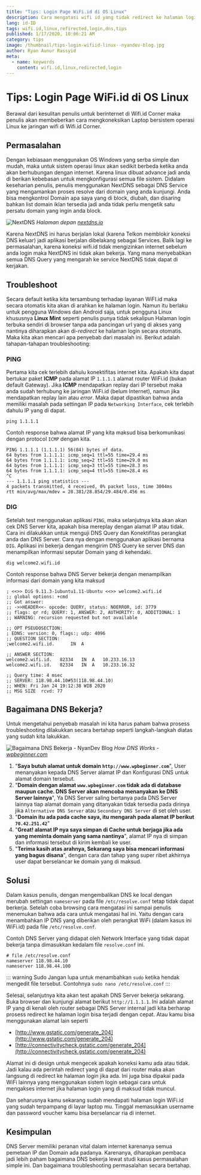 ```yaml
---
title: "Tips: Login Page WiFi.id di OS Linux"
description: Cara mengatasi wifi id yang tidak redirect ke halaman login di sistem operasi linux
lang: id-ID
tags: wifi.id,linux,refirected,login,dns,tips
published: 1/17/2020, 10:06:21 AM
category: tips
image: /thumbnail/tips-login-wifiid-linux--nyandev-blog.jpg
author: Ryan Aunur Rassyid
meta:
  - name: keywords
    content: wifi.id,linux,redirected,login
---
```

# Tips: Login Page WiFi.id di OS Linux

<Author name="Ryan Aunur Rassyid" />
<FeaturedImage src="/images/covers/tips-login-wifiid-linux--nyandev-blog.jpg" />

Berawal dari kesulitan penulis untuk berinternet di Wifi.id Corner maka penulis akan membeberkan cara mengkoneksikan Laptop bersistem operasi Linux ke jaringan wifi di Wifi.id Corner.

## Permasalahan
Dengan kebiasaan menggunakan OS Windows yang serba simple dan mudah, maka untuk sistem operasi linux akan sedikit berbeda ketika anda akan berhubungan dengan internet. Karena linux dibuat advance jadi anda di berikan kebebasan untuk mengkonfigurasi semua file sistem. Didalam keseharian penulis, penulis menggunakan NextDNS sebagai DNS Service yang mengamankan proses resolve dari domain yang anda kunjungi. Anda bisa mengkontrol Domain apa saya yang di block, diubah, dan disaring bahkan list domain iklan tersedia jadi anda tidak perlu mengetik satu persatu domain yang ingin anda block.

![NextDNS](https://telegra.ph/file/c69954f713c9dabf6487f.png)
*Halaman depan [nextdns.io](https://nextdns.io/)*

Karena NextDNS ini harus berjalan lokal (karena Telkon memblokir koneksi DNS keluar) jadi aplikasi berjalan dibelakang sebagai Services. Balik lagi ke permasalahan, karena koneksi wifi.id tidak mengizinkan internet sebelum anda login maka NextDNS ini tidak akan bekerja. Yang mana menyebabkan semua DNS Query yang mengarah ke service NextDNS tidak dapat di kerjakan. 

## Troubleshoot
Secara default ketika kita tersambung terhadap layanan WiFI.id maka secara otomatis kita akan di arahkan ke halaman login. Namun itu berlaku untuk pengguna Windows dan Android saja, untuk pengguna Linux khususnya **Linux Mint** seperti penulis punya tidak sekalipun Halaman login terbuka sendiri di browser tanpa ada pancingan url yang di akses yang nantinya diharapkan akan di-*redirect* ke halaman login secara otomatis.
Maka kita akan mencari apa penyebab dari masalah ini. Berikut adalah tahapan-tahapan troubleshooting:

### PING
Pertama kita cek terlebih dahulu konektifitas internet kita. Apakah kita dapat bertukar paket **ICMP** pada alamat IP `1.1.1.1` alamat router WiFi.id (bukan default Gateway). Jika **ICMP** mendapatkan replay dari IP tersebut maka anda sudah terhubung ke jaringan WiFi.id (belum Internet), namun jika mendapatkan replay lain atau *error*. Maka dapat dipastikan bahwa anda memiliki masalah pada settingan IP pada `Networking Interface`, cek terlebih dahulu IP yang di dapat.

```shell
ping 1.1.1.1
```

Contoh response bahwa alamat IP yang kita maksud bisa berkomunikasi dengan protocol `ICMP` dengan kita.

```shell
PING 1.1.1.1 (1.1.1.1) 56(84) bytes of data.
64 bytes from 1.1.1.1: icmp_seq=1 ttl=55 time=29.4 ms
64 bytes from 1.1.1.1: icmp_seq=2 ttl=55 time=29.0 ms
64 bytes from 1.1.1.1: icmp_seq=3 ttl=55 time=28.3 ms
64 bytes from 1.1.1.1: icmp_seq=4 ttl=55 time=28.4 ms
^C
--- 1.1.1.1 ping statistics ---
4 packets transmitted, 4 received, 0% packet loss, time 3004ms
rtt min/avg/max/mdev = 28.381/28.854/29.484/0.456 ms
```

### DIG
Setelah test menggunakan aplikasi `PING`, maka selanjutnya kita akan akan cek DNS Server kita, apakah bisa mereplay dengan alamat IP atau tidak. Cara ini dilakukkan untuk menguji DNS Query dan Konektifitas perangkat anda dan DNS Server. Cara nya dengan menggunakan aplikasi bernama `DIG`. Aplikasi ini bekerja dengan mengirim DNS Query ke server DNS dan menampilkan informasi seputar Domain yang di kehendaki.

```shell
dig welcome2.wifi.id
```

Contoh response bahwa DNS Server bekerja dengan menampilkan informasi dari domain yang kita maksud

```shell
; <<>> DiG 9.11.3-1ubuntu1.11-Ubuntu <<>> welcome2.wifi.id
;; global options: +cmd
;; Got answer:
;; ->>HEADER<<- opcode: QUERY, status: NOERROR, id: 3779
;; flags: qr rd; QUERY: 1, ANSWER: 2, AUTHORITY: 0, ADDITIONAL: 1
;; WARNING: recursion requested but not available

;; OPT PSEUDOSECTION:
; EDNS: version: 0, flags:; udp: 4096
;; QUESTION SECTION:
;welcome2.wifi.id.		IN	A

;; ANSWER SECTION:
welcome2.wifi.id.	82334	IN	A	10.233.16.13
welcome2.wifi.id.	82334	IN	A	10.233.16.32

;; Query time: 4 msec
;; SERVER: 118.98.44.10#53(118.98.44.10)
;; WHEN: Fri Jan 24 19:12:38 WIB 2020
;; MSG SIZE  rcvd: 77
```


## Bagaimana DNS Bekerja?
Untuk mengetahui penyebab masalah ini kita harus paham bahwa prosess troubleshooting dilakukkan secara bertahap seperti langkah-langkah diatas yang sudah kita lakukkan.

![Bagaimana DNS Bekerja - NyanDev Blog](https://telegra.ph/file/f9e6efa08eb30cb424fcb.png)
*How DNS Works - [wpbeginner.com](https://www.wpbeginner.com/wp-tutorials/how-to-clear-your-dns-cache-mac-windows-chrome/)*

1. "**Saya butuh alamat untuk domain `http://www.wpbeginner.com`**", User menanyakan kepada DNS Server alamat IP dan Konfigurasi DNS untuk alamat domain tersebut.
2. "**Domain dengan alamat `www.wpbeginner.com` tidak ada di database maupun cache. DNS Server akan mencoba menanyakan ke DNS Server lainnya**", Ya DNS Server saling bertanya pada DNS Server lainnya tiap alamat domain yang ditanyakan tidak tersedia pada dirinya jika `Alternative DNS Server` atau `Secondary DNS Server` di set oleh user.
3. "**Domain itu ada pada cache saya, itu mengarah pada alamat IP berikut `70.42.251.42`**"
4. "**Great! alamat IP nya saya simpan di Cache untuk berjaga jika ada yang meminta domain yang sama nantinya**", alamat IP nya di simpan dan informasi tersebut di kirim kembali ke user.
5. "**Terima kasih atas arahnya, Sekarang saya bisa mencari informasi yang bagus disana**", dengan cara dan tahap yang super ribet akhirnya user dapat berselancar ke domain yang di maksud.

## Solusi
Dalam kasus penulis, dengan mengembalikan DNS ke local dengan merubah settingan `nameserver` pada file `/etc/resolve.conf` tetap tidak dapat berkerja. Setelah coba browsing cara mengatasi ini sampai penulis menemukan bahwa ada cara untuk mengatasi hal ini. Yaitu dengan cara menambahkan IP DNS yang diberikan oleh perangkat WiFi (dalam kasus ini WiFi.id) pada file `/etc/resolve.conf`.

Contoh DNS Server yang didapat oleh Network Interface yang tidak dapat bekerja tanpa dimasukkan kedalam file `resolve.conf` ini. 
```shell
# file /etc/resolve.conf
nameserver 118.98.44.10
nameserver 118.98.44.100
```
::: warning Sudo
Jangan lupa untuk menambahkan `sudo` ketika hendak mengedit file tersebut. Contohnya `sudo nano /etc/resolve.conf`
:::

Selesai, selanjutnya kita akan test apakah DNS Server bekerja sekarang. Buka browser dan kunjungi alamat berikut `http://1.1.1.1`. Ini adalah alamat IP yang di kenali oleh router sebagai DNS Server internal jadi kita berharap prosess redirect ke halaman login bisa terjadi dengan cepat. Atau kamu bisa menggunakan alamat lain seperti

- [http://www.gstatic.com/generate_204](http://www.gstatic.com/generate_204)
- [http://connectivitycheck.gstatic.com/generate_204](http://connectivitycheck.gstatic.com/generate_204)

Alamat ini di design untuk mengecek apakah koneksi kamu ada atau tidak. Jadi kalau ada perintah redirect yang di dapat dari router maka akan langsung di redirect ke halaman login jika ada. Ini juga bisa dipakai pada WiFi lainnya yang menggunakan sistem login sebagai cara untuk mengakses internet jika halaman login yang di maksud tidak muncul.

Dan seharusnya kamu sekarang sudah mendapati halaman login WiFi.id yang sudah terpampang di layar laptop mu. Tinggal memasukkan username dan password voucher kamu bisa berselancar ria di internet.

## Kesimpulan
DNS Server memiliki peranan vital dalam internet karenanya semua pemetaan IP dan Domain ada padanya. Karenanya, diharapkan pembaca jadi lebih paham bagaimana DNS bekerja lewat studi kasus permasalahan simple ini. Dan bagaimana troubleshooting permasalahan secara bertahap.   